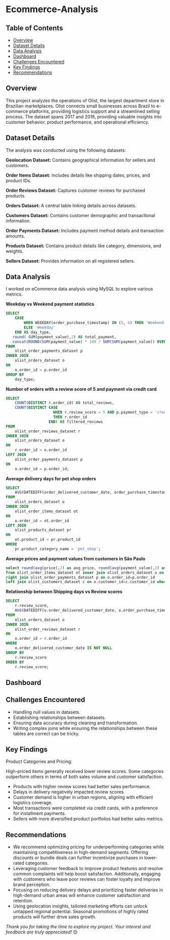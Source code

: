 # Ecommerce-Analysis

## Table of Contents
- [Overview](#overview)
- [Dataset Details](#dataset-details)
- [Data Analysis](#data-analysis)
- [Dashboard](#dashboard)
- [Challenges Encountered](#challenges-encountered)
- [Key Findings](#key-findings)
- [Recommendations](#recommendations)

## Overview

This project analyzes the operations of Olist, the largest department store in Brazilian marketplaces. Olist connects small businesses across Brazil to e-commerce platforms, providing logistics support and a streamlined selling process. The dataset spans 2017 and 2018, providing valuable insights into customer behavior, product performance, and operational efficiency.

## Dataset Details

The analysis was conducted using the following datasets:

**Geolocation Dataset:** Contains geographical information for sellers and customers.

**Order Items Dataset:** Includes details like shipping dates, prices, and product IDs.

**Order Reviews Dataset:** Captures customer reviews for purchased products.

**Orders Dataset:** A central table linking details across datasets.

**Customers Dataset:** Contains customer demographic and transactional information.

**Order Payments Dataset:** Includes payment method details and transaction amounts.

**Products Dataset:** Contains product details like category, dimensions, and weights.

**Sellers Dataset:** Provides information on all registered sellers.

## Data Analysis

I worked on eCommerce data analysis using MySQL to explore various metrics.

**Weekday vs Weekend payment statistics**
```sql
SELECT 
    CASE 
        WHEN WEEKDAY(order_purchase_timestamp) IN (5, 6) THEN 'Weekend'
        ELSE 'Weekday'
    END AS day_type,
   round( SUM(payment_value),2) AS total_payment,
   concat(ROUND(SUM(payment_value) * 100 / SUM(SUM(payment_value)) OVER (), 2), '%') AS percentage_of_total
FROM 
    olist_order_payments_dataset p
INNER JOIN 
    olist_orders_dataset o 
ON 
    o.order_id = p.order_id
GROUP BY 
    day_type;
```
**Number of orders with a review score of 5 and payment via credit card**
```sql
SELECT 
    COUNT(DISTINCT r.order_id) AS total_reviews,
    COUNT(DISTINCT CASE 
                     WHEN r.review_score = 5 AND p.payment_type = 'credit_card' 
                     THEN r.order_id 
                   END) AS filtered_reviews
FROM 
    olist_order_reviews_dataset r
INNER JOIN 
    olist_orders_dataset o 
ON 
    r.order_id = o.order_id
LEFT JOIN 
    olist_order_payments_dataset p 
ON 
    o.order_id = p.order_id;
```
**Average delivery days for pet shop orders**
```sql
SELECT 
    AVG(DATEDIFF(order_delivered_customer_date, order_purchase_timestamp)) AS avg_days
FROM 
    olist_orders_dataset o
INNER JOIN 
    olist_order_items_dataset ot 
ON 
    o.order_id = ot.order_id
LEFT JOIN 
    olist_products_dataset pr
ON 
    ot.product_id = pr.product_id
WHERE 
    pr.product_category_name = 'pet_shop';
```
**Average prices and payment values from customers in São Paulo**
```sql
select round(avg(price),2) as avg_price, round(avg(payment_value),2) as avg_payment_value
from olist_order_items_dataset ot inner join olist_orders_dataset o on ot.order_id=o.order_id
right join olist_order_payments_dataset p on o.order_id=p.order_id
left join olist_customers_dataset c on o.customer_id=c.customer_id where customer_city='sao paulo';
```
**Relationship between Shipping days vs Review scores**
```sql
SELECT 
    r.review_score,
    AVG(DATEDIFF(o.order_delivered_customer_date, o.order_purchase_timestamp)) AS avg_shipping_days 
FROM 
    olist_orders_dataset o
INNER JOIN 
    olist_order_reviews_dataset r 
ON 
    o.order_id = r.order_id
WHERE 
    o.order_delivered_customer_date IS NOT NULL
GROUP BY 
    r.review_score
ORDER BY 
    r.review_score;
```

## Dashboard


## Challenges Encountered

- Handling null values in datasets.
- Establishing relationships between datasets.
- Ensuring data accuracy during cleaning and transformation.
- Writing complex joins while ensuring the relationships between these tables are correct can be tricky.

## Key Findings
Product Categories and Pricing:

High-priced items generally received lower review scores.
Some categories outperform others in terms of both sales volume and customer satisfaction.

- Products with higher review scores had better sales performance.
- Delays in delivery negatively impacted review scores.
- Customer demand is higher in urban regions, aligning with efficient logistics coverage.
- Most transactions were completed via credit cards, with a preference for installment payments.
- Sellers with more diversified product portfolios had better sales metrics.

## Recommendations
- We recommend optimizing pricing for underperforming categories while maintaining competitiveness in high-demand segments. Offering discounts or bundle deals can further incentivize purchases in lower-rated categories.
- Leveraging customer feedback to improve product features and resolve common complaints will help boost satisfaction. Additionally, engaging with customers who leave poor reviews can foster loyalty and improve brand perception.
- Focusing on reducing delivery delays and prioritizing faster deliveries in high-demand urban areas will enhance customer satisfaction and retention.
- Using geolocation insights, tailored marketing efforts can unlock untapped regional potential. Seasonal promotions of highly rated products will further drive sales growth.

*Thank you for taking the time to explore my project. Your interest and feedback are truly appreciated!* 😊
